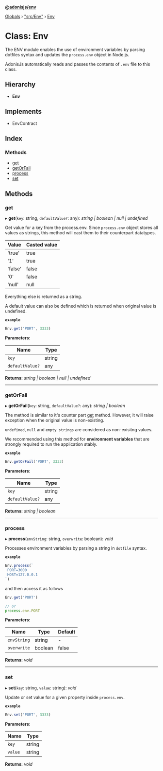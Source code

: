 **[@adonisjs/env](../README.md)**

[Globals](../README.md) › [&quot;src/Env&quot;](../modules/_src_env_.md) › [Env](_src_env_.env.md)

# Class: Env

The ENV module enables the use of environment variables by parsing dotfiles syntax
and updates the `process.env` object in Node.js.

AdonisJs automatically reads and passes the contents of `.env` file to this class.

## Hierarchy

* **Env**

## Implements

* EnvContract

## Index

### Methods

* [get](_src_env_.env.md#get)
* [getOrFail](_src_env_.env.md#getorfail)
* [process](_src_env_.env.md#process)
* [set](_src_env_.env.md#set)

## Methods

###  get

▸ **get**(`key`: string, `defaultValue?`: any): *string | boolean | null | undefined*

Get value for a key from the process.env. Since `process.env` object stores all
values as strings, this method will cast them to their counterpart datatypes.

| Value | Casted value |
|------|---------------|
| 'true' | true |
| '1' | true |
| 'false' | false |
| '0' | false |
| 'null' | null |

Everything else is returned as a string.

A default value can also be defined which is returned when original value
is undefined.

**`example`** 
```ts
Env.get('PORT', 3333)
```

**Parameters:**

Name | Type |
------ | ------ |
`key` | string |
`defaultValue?` | any |

**Returns:** *string | boolean | null | undefined*

___

###  getOrFail

▸ **getOrFail**(`key`: string, `defaultValue?`: any): *string | boolean*

The method is similar to it's counter part [get](_src_env_.env.md#get) method. However, it will
raise exception when the original value is non-existing.

`undefined`, `null` and `empty strings` are considered as non-exisitng values.

We recommended using this method for **environment variables** that are strongly
required to run the application stably.

**`example`** 
```ts
Env.getOrFail('PORT', 3333)
```

**Parameters:**

Name | Type |
------ | ------ |
`key` | string |
`defaultValue?` | any |

**Returns:** *string | boolean*

___

###  process

▸ **process**(`envString`: string, `overwrite`: boolean): *void*

Processes environment variables by parsing a string
in `dotfile` syntax.

**`example`** 
```ts
Env.process(`
 PORT=3000
 HOST=127.0.0.1
`)
```

and then access it as follows

```ts
Env.get('PORT')

// or
process.env.PORT
```

**Parameters:**

Name | Type | Default |
------ | ------ | ------ |
`envString` | string | - |
`overwrite` | boolean | false |

**Returns:** *void*

___

###  set

▸ **set**(`key`: string, `value`: string): *void*

Update or set value for a given property
inside `process.env`.

**`example`** 
```ts
Env.set('PORT', 3333)
```

**Parameters:**

Name | Type |
------ | ------ |
`key` | string |
`value` | string |

**Returns:** *void*